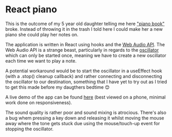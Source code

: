 # React piano

This is the outcome of my 5 year old daughter telling me here ["piano book"](https://s.s-bol.com/imgbase0/imagebase3/extralarge/FC/6/2/5/1/9200000028811526.jpg) broke. Instead of throwing it in the trash I told here I could make her a new piano she could play her notes on.

The application is written in React using hooks and the [Web Audio API](https://developer.mozilla.org/en-US/docs/Web/API/Web_Audio_API). The Web Audio API is a strange beast, particularly in regards to the [oscillator](https://developer.mozilla.org/en-US/docs/Web/API/OscillatorNode/type) which can only be started once, meaning we have to create a new oscillator each time we want to play a note.

A potential workaround would be to start the oscillator in a useEffect hook (with a .stop() cleanup callback) and rather connecting and disconnecting the oscillator to our destination, something that I have yet to try out as I tried to get this made before my daugthers bedtime :blush:

A live demo of the app can be found [here](https://react-piano.netlify.com/) (best viewed on a phone, minimal work done on responsiveness).

The sound quality is rather poor and sound mixing is atrocious. There's also a bug whem pressing a key down and releasing it whilst moving the mouse away where the tone gets stuck due using the mouse/touch-up event for stopping the oscillator. 
